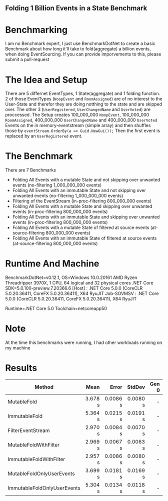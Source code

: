 ## Folding 1 Billion Events in a State Benchmark

# Benchmarking
I am no Benchmark expert, I just use BenchmarkDotNet to create a basic Benchmark about how long it'll take to fold(aggregate) a billion events, when doing EventSourcing.
If you can provide imporvements to this, please submit a pull-request

# The Idea and Setup
There are 5 differnet EventTypes, 1 State(aggregate) and 1 folding function.
2 of those EventTypes (`NoopEvent` and `RoomAssigned`) are of no interest to the User-State and therefor they are doing notthing to the state and are skipped over.
The other 3 (`UserRegistered`, `UserChangedName` and `UserVoted`) are proccessed.
The Setup creates 100_000_000 `NoopEvent`, 100_000_000 `RoomAssigned`, 400_000_000 `UserChangedName` and 400_000_000 `UserVoted` Events on the in memory-eventstream (simple array) and then shuffles those by `eventStream.OrderBy(a => Guid.NewGui());`
Then the first event is replaced by an `UserRegistered` event.

# The Benchmark
There are 7 Benchmarks
* Folding All Events with a mutable State and not skipping over unwanted events (no-filtering 1_000_000_000 events)
* Folding All Events with an immutable State and not skipping over unwanted events (no-filtering 1_000_000_000 events)
* Filtering of the EventStream (in-proc-filtering 800_000_000 events)
* Folding All Events with a mutable State and skipping over unwanted events (in-proc-filtering 800_000_000 events)
* Folding All Events with an immutable State and skipping over unwanted events (in-proc-filtering 800_000_000 events)
* Folding All Events with a mutable State of filtered at source events (at-source-filtering 800_000_000 events)
* Folding All Events with an immutable State of filtered at source events (at-source-filtering 800_000_000 events)

# Runtime And Machine
BenchmarkDotNet=v0.12.1, OS=Windows 10.0.20161
AMD Ryzen Threadripper 3970X, 1 CPU, 64 logical and 32 physical cores
.NET Core SDK=5.0.100-preview.7.20366.6
  [Host]     : .NET Core 5.0.0 (CoreCLR 5.0.20.36411, CoreFX 5.0.20.36411), X64 RyuJIT
  Job-SOVMSV : .NET Core 5.0.0 (CoreCLR 5.0.20.36411, CoreFX 5.0.20.36411), X64 RyuJIT

Runtime=.NET Core 5.0  Toolchain=netcoreapp50

# Note
At the time this benchmarks were running, I had other workloads running on my machine

# Results

|                      Method |    Mean |    Error |   StdDev | Gen 0 | Gen 1 | Gen 2 | Allocated |
|---------------------------- |--------:|---------:|---------:|------:|------:|------:|----------:|
|                 MutableFold | 3.678 s | 0.0086 s | 0.0080 s |     - |     - |     - |    1392 B |
|               ImmutableFold | 5.364 s | 0.0215 s | 0.0191 s |     - |     - |     - |      48 B |
|           FilterEventStream | 2.970 s | 0.0084 s | 0.0070 s |     - |     - |     - |     136 B |
|       MutableFoldWithFilter | 2.969 s | 0.0067 s | 0.0063 s |     - |     - |     - |     184 B |
|     ImmutableFoldWithFilter | 2.957 s | 0.0086 s | 0.0080 s |     - |     - |     - |    1528 B |
|   MutableFoldOnlyUserEvents | 3.699 s | 0.0181 s | 0.0169 s |     - |     - |     - |    1392 B |
| ImmutableFoldOnlyUserEvents | 5.304 s | 0.0134 s | 0.0118 s |     - |     - |     - |      48 B |